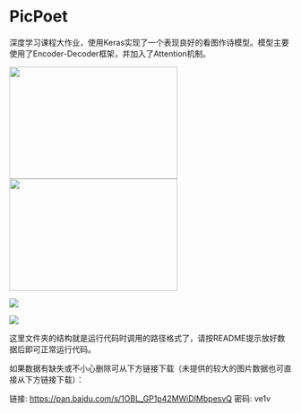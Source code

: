 # PicPoet

深度学习课程大作业，使用Keras实现了一个表现良好的看图作诗模型。模型主要使用了Encoder-Decoder框架，并加入了Attention机制。

<img src="https://tva1.sinaimg.cn/large/008eGmZEgy1gnom03vektj30sa0ra4ga.jpg" width = "300" height = "200" align=center />

<img src="https://tva1.sinaimg.cn/large/008eGmZEgy1gnom05cmjnj30u60qu1kx.jpg" width = "300" height = "200" align=center />

![](https://tva1.sinaimg.cn/large/008eGmZEgy1gnom03vektj30sa0ra4ga.jpg)

![](https://tva1.sinaimg.cn/large/008eGmZEgy1gnom05cmjnj30u60qu1kx.jpg)

这里文件夹的结构就是运行代码时调用的路径格式了，请按README提示放好数据后即可正常运行代码。

如果数据有缺失或不小心删除可从下方链接下载（未提供的较大的图片数据也可直接从下方链接下载）：

链接: https://pan.baidu.com/s/1OBL_GP1p42MWiDIMbpesvQ  密码: ve1v
